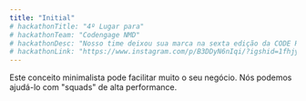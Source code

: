 ```yaml
---
title: "Initial"
# hackathonTitle: "4º Lugar para"
# hackathonTeam: "Codengage NMD"
# hackathonDesc: "Nosso time deixou sua marca na sexta edição da CODE RACE com o projeto GreenGo, passando pela etapa qualificatória, destacando-se na semifinal e chegando entre os finalistas da competição."
# hackathonLink: "https://www.instagram.com/p/B3DDyN6nIqi/?igshid=1fhjyqt64xhaw"
---
```


Este conceito minimalista pode facilitar muito o seu negócio. Nós podemos ajudá-lo com "squads" de alta performance.